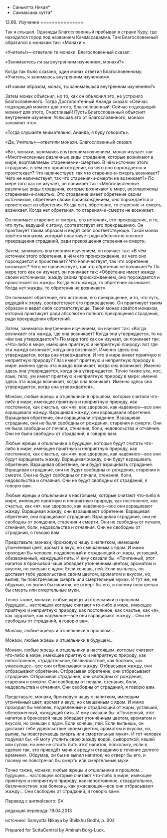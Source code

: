 * Саньютта Никая*
* Саммасана сутта*

12\.66\. Изучение
\=\=\=\=\=\=\=\=\=\=\=\=\=\=\=

Так я слышал\. Однажды Благословенный пребывал в стране Куру, где находился город под названием Каммасадамма\. Там Благословенный обратился к монахам так: «Монахи\!»

«Учитель\!»—ответили те монахи\. Благословенный сказал:

«Занимаетесь ли вы внутренним изучением, монахи?»

Когда так было сказано, один монах ответил Благословенному: «Учитель, я занимаюсь внутренним изучением»\.

«И каким образом, монах, ты занимаешься внутренним изучением?»

Затем монах объяснил, но то, как он объяснил это, не устроило Благословенного\. Тогда Достопочтенный Ананда сказал: «Сейчас подходящий момент для этого, Благословенный\! Сейчас подходящий момент для этого, Счастливый\! Пусть Благословенный объяснит внутреннее изучение\. Услышав это от Благословенного, монахи запомнят это»\.

«Тогда слушайте внимательно, Ананда, я буду говорить»\.

«Да, Учитель»—ответили монахи\. Благословенный сказал:

«Вот, монахи, занимаясь внутренним изучением, монах изучает так: «Многочисленные различные виды страдания, которые возникают в мире, возглавляемы старением\-и\-смертью\. В чём источник этого страдания, в чём его происхождение, из чего оно порождается и проистекает? Что наличествует, так что старение\-и\-смерть возникает? Чего не наличествует, так что старения\-и\-смерти не возникает?» По мере того как он изучает, он понимает так: «Многочисленные различные виды страдания, которые возникают в мире, возглавляемы старением\-и\-смертью\. Это страдание имеет обретение своим источником, обретение своим происхождением, оно порождается и проистекает из обретения\. Когда есть обретение, то старение\-и\-смерть возникает\. Когда нет обретения, то старения\-и\-смерти не возникает\.

Он понимает старение\-и\-смерть, его источник, его прекращение, и то, что путь, ведущий к этому, соответствует его прекращению\. Он практикует таким образом и ведёт себя соответствующе\. Такой монах зовётся монахом, который практикует ради абсолютно полного прекращения страданий, ради прекращения старения\-и\-смерти\.

Затем, занимаясь внутренним изучением, он изучает так: «В чём источник этого обретения, в чём его происхождение, из чего оно порождается и проистекает? Что наличествует, так что обретение возникает? Чего не наличествует, так что обретения не возникает?» По мере того как он изучает, он понимает так: «Обретение имеет жажду своим источником, жажду своим происхождением, оно порождается и проистекает из жажды\. Когда есть жажда, то обретение возникает\. Когда нет жажды, то обретения не возникает»\.

Он понимает обретение, его источник, его прекращение, и то, что путь, ведущий к этому, соответствует его прекращению\. Он практикует таким образом и ведёт себя соответствующе\. Такой монах зовётся монахом, который практикует ради абсолютно полного прекращения страданий, ради прекращения обретений\.

Затем, занимаясь внутренним изучением, он изучает так: «Когда возникает эта жажда, где она возникает? Когда она утверждается, то на чём она утверждается?» По мере того как он изучает, он понимает так: «Что\-либо в мире, имеющее приятную и неприятную природу: вот где эта жажда возникает, когда она возникает\. Именно здесь она утверждается, когда она утверждается\. И что в мире имеет приятную и неприятную природу? Глаз имеет приятную и неприятную природу в мире: именно здесь эта жажда возникает, когда она возникает\. Именно здесь она утверждается, когда она утверждается\. Точно также ухо, нос, язык, тело, ум имеет приятную и неприятную природу в мире: именно здесь эта жажда возникает, когда она возникает\. Именно здесь она утверждается, когда она утверждается»\.

Монахи, любые жрецы и отшельники в прошлом, которые считали что\-либо в мире, имеющее приятную и неприятную природу, как постоянное, как счастье, как «я», как здоровое, как надёжное—все они взращивали жажду\. Взращивая жажду, они взращивали обретение\. Взращивая обретение, они взращивали страдание\. Взращивая страдание, они не были свободны от рождения, старения и смерти\. Они не были свободны от печали, стенания, боли, недовольства и отчаяния\. Они не были свободны от страданий, я говорю вам\.

Любые жрецы и отшельники в будущем, которые будут считать что\-либо в мире, имеющее приятную и неприятную природу, как постоянное, как счастье, как «я», как здоровое, как надёжное—все они будут взращивать жажду\. Взращивая жажду, они будут взращивать обретение\. Взращивая обретение, они будут взращивать страдание\. Взращивая страдание, они не будут свободны от рождения, старения и смерти\. Они не будут свободны от печали, стенания, боли, недовольства и отчаяния\. Они не будут свободны от страданий, я говорю вам\.

Любые жрецы и отшельники в настоящем, которые считают что\-либо в мире, имеющее приятную и неприятную природу, как постоянное, как счастье, как «я», как здоровое, как надёжное—все они взращивают жажду\. Взращивая жажду, они взращивают обретение\. Взращивая обретение, они взращивают страдание\. Взращивая страдание, они не свободны от рождения, старения и смерти\. Они не свободны от печали, стенания, боли, недовольства и отчаяния\. Они не свободны от страданий, я говорю вам\.

Представьте, монахи, бронзовую чашу с напитком, имеющим утончённый цвет, аромат и вкус, но смешанным с ядом\. И мимо проходил бы человек, подавленный и страдающий от жары, уставший, обезвоженный, жаждущий пить\. И ему сказали бы: «Почтенный, этот напиток в бронзовой чаше обладает утончённым цветом, ароматом и вкусом, но смешан с ядом\. Если хочешь, пей\. Если выпьешь, он доставит тебе удовольствие своим цветом, ароматом и вкусом, но, выпив, ты повстречаешь смерть или смертельные муки»\. И тут же, не обдумав, он выпил бы напиток, не отверг бы его, и посему повстречал бы смерть или смертельные муки\.

Точно также, монахи, любые жрецы и отшельники в прошлом… будущем… настоящем которые считают что\-либо в мире, имеющее приятную и неприятную природу, как постоянное, как счастье, как «я», как здоровое, как надёжное—все они взращивают жажду… Они не свободны от страданий, я говорю вам\.

Монахи, любые жрецы и отшельники в прошлом…

Монахи, любые жрецы и отшельники в будущем…

Монахи, любые жрецы и отшельники в настоящем, которые считают что\-либо в мире, имеющее приятную и неприятную природу, как непостоянное, страдательное, безличностное, как болезнь, как ужасающее—все они отбрасывают жажду\. Отбрасывая жажду, они отбрасывают обретение\. Отбрасывая обретение, они отбрасывают страдание\. Отбрасывая страдание, они свободны от рождения, старения и смерти\. Они свободны от печали, стенания, боли, недовольства и отчаяния\. Они свободны от страданий, я говорю вам\.

Представьте, монахи, бронзовую чашу с напитком, имеющим утончённый цвет, аромат и вкус, но смешанным с ядом\. И мимо проходил бы человек, подавленный и страдающий от жары, уставший, обезвоженный, жаждущий пить\. И ему сказали бы: «Почтенный, этот напиток в бронзовой чаше обладает утончённым цветом, ароматом и вкусом, но смешан с ядом\. Если хочешь, пей\. Если выпьешь, он доставит тебе удовольствие своим цветом, ароматом и вкусом, но, выпив, ты повстречаешь смерть или смертельные муки»\. И тот человек подумал бы: «Я могу утолить свою жажду водой, сывороткой, кашей или супом, но мне не стоить пить этот напиток, поскольку, если я сделаю так, это приведёт меня к вреду и страданию в течение долгого времени»\. Обдумав, он бы не выпил напиток, но отверг бы его, и посему не повстречал бы смерть или смертельные муки\.

Точно также, монахи, любые жрецы и отшельники в прошлом… будущем… настоящем которые считают что\-либо в мире, имеющее приятную и неприятную природу, как непостоянное, страдательное, безличностное, как болезнь, как ужасающее—все они отбрасывают жажду… Они свободны от страданий, я говорю вам»\.

Перевод с английского: SV

редакция перевода: 19\.04\.2013

источник: Samyutta Nikaya by Bhikkhu Bodhi, p\. 604

Prepared for SuttaCentral by Aminah Borg\-Luck\.